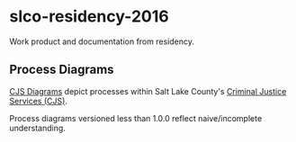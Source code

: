 # slco-residency-2016

Work product and documentation from residency.

## Process Diagrams

[CJS Diagrams](/process-diagrams/cjs/) depict processes within Salt Lake County's [Criminal Justice Services (CJS)](http://slco.org/criminal-justice/).

Process diagrams versioned less than 1.0.0 reflect naive/incomplete understanding.
